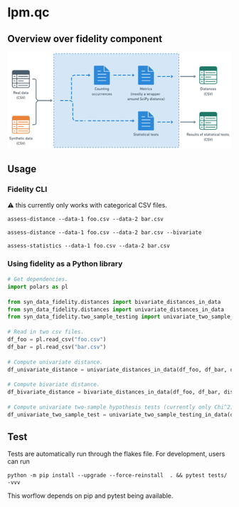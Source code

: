 # lpm.qc

## Overview over fidelity component

![schematic](images/fidelity-schematic.png)

## Usage

### Fidelity CLI

:warning: this currently only works with categorical CSV files.

```shell
assess-distance --data-1 foo.csv --data-2 bar.csv
```

```shell
assess-distance --data-1 foo.csv --data-2 bar.csv --bivariate
```

```shell
assess-statistics --data-1 foo.csv --data-2 bar.csv 
```

### Using fidelity as a Python library

```python
# Get dependencies.
import polars as pl

from syn_data_fidelity.distances import bivariate_distances_in_data
from syn_data_fidelity.distances import univariate_distances_in_data
from syn_data_fidelity.two_sample_testing import univariate_two_sample_testing_in_data

# Read in two csv files.
df_foo = pl.read_csv("foo.csv")
df_bar = pl.read_csv("bar.csv")

# Compute univariate distance.
df_univariate_distance = univariate_distances_in_data(df_foo, df_bar, distance_metric="tvd")

# Compute bivariate distance.
df_bivariate_distance = bivariate_distances_in_data(df_foo, df_bar, distance_metric="tvd")

# Compute univariate two-sample hypothesis tests (currently only Chi^2).
df_univariate_two_sample_test = univariate_two_sample_testing_in_data(df_foo, df_bar)
```

## Test

Tests are automatically run through the flakes file. For development,
users can run
```shell
python -m pip install --upgrade --force-reinstall  . && pytest tests/ -vvv
```
This worflow depends on pip and pytest being available.
